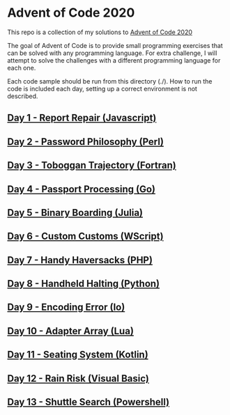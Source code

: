 # Advent of Code 2020

This repo is a collection of my solutions to [Advent of Code 2020](https://adventofcode.com/2020)

The goal of Advent of Code is to provide small programming exercises that can be solved with any programming language. For extra challenge, I will attempt to solve the challenges with a different programming language for each one.

Each code sample should be run from this directory (./). How to run the code is included each day, setting up a correct environment is not described.

## [Day 1 - Report Repair (Javascript)](./day1.md)
## [Day 2 - Password Philosophy (Perl)](./day2.md)
## [Day 3 - Toboggan Trajectory (Fortran)](./day3.md)
## [Day 4 - Passport Processing (Go)](./day4.md)
## [Day 5 - Binary Boarding (Julia)](./day5.md)
## [Day 6 - Custom Customs (WScript)](./day6.md)
## [Day 7 - Handy Haversacks (PHP)](./day7.md)
## [Day 8 - Handheld Halting (Python)](./day8.md)
## [Day 9 - Encoding Error (Io)](./day9.md)
## [Day 10 - Adapter Array (Lua)](./day10.md)
## [Day 11 - Seating System (Kotlin)](./day11.md)
## [Day 12 - Rain Risk (Visual Basic)](./day12.md)
## [Day 13 - Shuttle Search (Powershell)](./day13.md)
